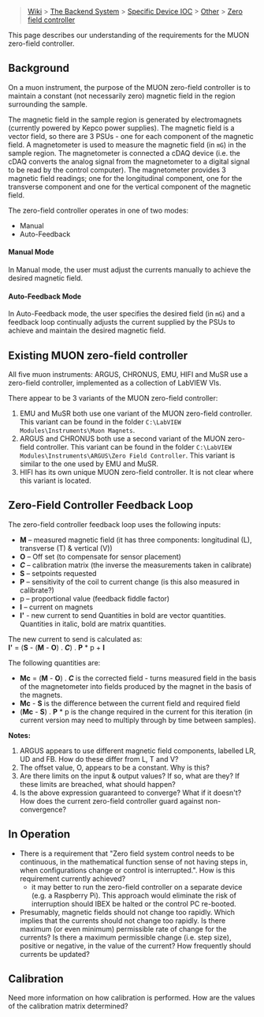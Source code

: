 > [Wiki](Home) > [The Backend System](The-Backend-System) > [Specific Device IOC](Specific-Device-IOC) > [Other](Other) > [Zero field controller](Zero-field-controller)

This page describes our understanding of the requirements for the MUON zero-field controller.

## Background ##
On a muon instrument, the purpose of the MUON zero-field controller is to maintain a constant (not necessarily zero) magnetic field in the region surrounding the sample.

The magnetic field in the sample region is generated by electromagnets (currently powered by Kepco power supplies). The magnetic field is a vector field, so there are 3 PSUs - one for each component of the magnetic field.  A magnetometer is used to measure the magnetic field (in `mG`) in the sample region.  The magnetometer is connected a cDAQ device (i.e. the cDAQ converts the analog signal from the magnetometer to a digital signal to be read by the control computer).  The magnetometer provides 3 magnetic field readings; one for the longitudinal component, one for the transverse component and one for the vertical component of the magnetic field.  

The zero-field controller operates in one of two modes:
   * Manual
   * Auto-Feedback

#### Manual Mode ####
In Manual mode, the user must adjust the currents manually to achieve the desired magnetic field.  

#### Auto-Feedback Mode ####
In Auto-Feedback mode, the user specifies the desired field (in `mG`) and a feedback loop continually adjusts the current supplied by the PSUs to achieve and maintain the desired magnetic field.  

## Existing MUON zero-field controller ##
All five muon instruments: ARGUS, CHRONUS, EMU, HIFI and MuSR use a zero-field controller, implemented as a collection of LabVIEW VIs.

There appear to be 3 variants of the MUON zero-field controller:
   1. EMU and MuSR both use one variant of the MUON zero-field controller.  This variant can be found in the folder `C:\LabVIEW Modules\Instruments\Muon Magnets`.
   1. ARGUS and CHRONUS both use a second variant of the MUON zero-field controller.  This variant can be found in the folder `C:\LabVIEW Modules\Instruments\ARGUS\Zero Field Controller`.  This variant is similar to the one used by EMU and MuSR.
   1. HIFI has its own unique MUON zero-field controller.  It is not clear where this variant is located.

## Zero-Field Controller Feedback Loop ##
The zero-field controller feedback loop uses the following inputs:
   * **M** – measured magnetic field (it has three components: longitudinal (L), transverse (T) & vertical (V))
   * **O** – Off set (to compensate for sensor placement)
   * _**C**_ – calibration matrix (the inverse the measurements taken in calibrate)
   * **S** – setpoints requested
   * **P** – sensitivity of the coil to current change (is this also measured in calibrate?)
   * p – proportional value (feedback fiddle factor)
   * **I** – current on magnets
   * **I'** - new current to send
Quantities in bold are vector quantities.  Quantities in italic, bold are matrix quantities.

The new current to send is calculated as: <br>
**I'** = (**S** - (**M** - **O**) . _**C**_) . **P** * p + **I**

The following quantities are:
   * **Mc** = (**M** - **O**) . _**C**_ is the corrected field - turns measured field in the basis of the magnetometer into fields produced by the magnet in the basis of the magnets.
   * **Mc** - **S**  is the difference between the current field and required field
   * (**Mc** - **S**) . **P** * p  is the change required in the current for this iteration (in current version may need to multiply through by time between samples).

**Notes:**
   1. ARGUS appears to use different magnetic field components, labelled LR, UD and FB.  How do these differ from L, T and V?
   1. The offset value, O, appears to be a constant.  Why is this?
   1. Are there limits on the input & output values?  If so, what are they?  If these limits are breached, what should happen?
   1. Is the above expression guaranteed to converge?  What if it doesn't?  How does the current zero-field controller guard against non-convergence?

## In Operation ##
   * There is a requirement that "Zero field system control needs to be continuous, in the mathematical function sense of not having steps in, when configurations change or control is interrupted.".  How is this requirement currently achieved?
      * it may better to run the zero-field controller on a separate device (e.g. a Raspberry Pi).  This approach would eliminate the risk of interruption should IBEX be halted or the control PC re-booted.
   * Presumably, magnetic fields should not change too rapidly.  Which implies that the currents should not change too rapidly.  Is there maximum (or even minimum) permissible rate of change for the currents?  Is there a maximum permissible change (i.e. step size), positive or negative, in the value of the current?  How frequently should currents be updated?  

## Calibration ##
Need more information on how calibration is performed.  How are the values of the calibration matrix determined?
